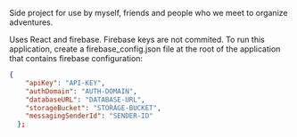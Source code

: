 Side project for use by myself, friends and people who we meet to organize adventures.

Uses React and firebase. Firebase keys are not commited. To run this application, create a firebase_config.json file at the root of the application that contains firebase configuration:

```json
{
    "apiKey": "API-KEY",
    "authDomain": "AUTH-DOMAIN",
    "databaseURL": "DATABASE-URL",
    "storageBucket": "STORAGE-BUCKET",
    "messagingSenderId": "SENDER-ID"
  };
```
